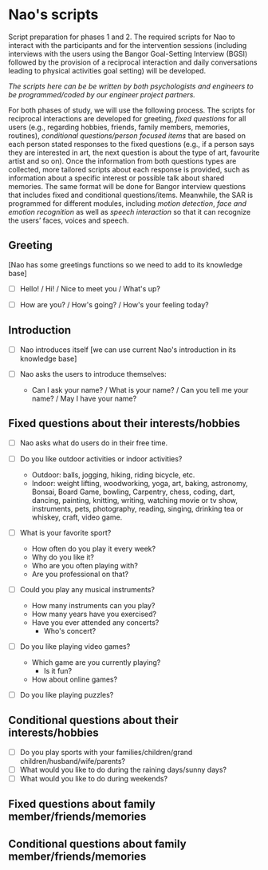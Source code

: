 # Nao's scripts

Script preparation for phases 1 and 2. The required scripts for Nao to interact with the participants and for the intervention sessions (including interviews with  the users using the Bangor Goal-Setting Interview (BGSI) followed by the provision of a reciprocal interaction and daily conversations leading to physical activities goal setting) will be developed. 

*The scripts here can be be written by both psychologists and engineers to be programmed/coded by our engineer project partners.*

For both phases of study, we will use the following process. The scripts for reciprocal interactions are developed for greeting, *fixed questions* for all users (e.g., regarding hobbies, friends, family members, memories, routines), *conditional questions/person focused items* that are based on each person stated responses to the fixed questions (e.g., if a person says they are interested in art, the next question is about the type of art, favourite artist and so on). Once the information from both questions types are collected, more tailored scripts about each response is provided, such as information about a specific interest or possible talk about shared memories. The same format will be done for Bangor interview questions that includes fixed and conditional questions/items. Meanwhile, the SAR is programmed for different modules, including *motion detection*, *face and emotion recognition* as well as *speech interaction* so that it can recognize the users’ faces, voices and speech. 

## **Greeting** 
[Nao has some greetings functions so we need to add to its knowledge base]
- [ ] Hello! / Hi! / Nice to meet you / What's up?

- [ ] How are you? / How's going? / How's your feeling today?

 
    
## **Introduction**
- [ ] Nao introduces itself [we can use current Nao's introduction in its knowledge base] 
  
- [ ] Nao asks the users to introduce themselves: 
  - Can I ask your name? / What is your name? / Can you tell me your name? / May I have your name?
  
## **Fixed questions about their interests/hobbies**
- [ ] Nao asks what do users do in their free time.
- [ ] Do you like outdoor activities or indoor activities?
  - Outdoor: balls, jogging, hiking, riding bicycle, etc.
  - Indoor: weight lifting, woodworking, yoga, art, baking, astronomy, Bonsai, Board Game, bowling, Carpentry, chess, coding, dart, dancing, painting, knitting, writing, watching movie or tv show, instruments, pets, photography, reading, singing, drinking tea or whiskey, craft, video game. 
- [ ] What is your favorite sport?
  - How often do you play it every week?
  - Why do you like it?
  - Who are you often playing with?
  - Are you professional on that?
- [ ] Could you play any musical instruments?
  - How many instruments can you play?
  - How many years have you exercised?
  - Have you ever attended any concerts?
    - Who's concert?
- [ ] Do you like playing video games?
  - Which game are you currently playing?
    - Is it fun?
  - How about online games?
- [ ] Do you like playing puzzles?


## **Conditional questions about their interests/hobbies**
- [ ] Do you play sports with your families/children/grand children/husband/wife/parents?
- [ ] What would you like to do during the raining days/sunny days?
- [ ] What would you like to do during weekends?

## Fixed questions about family member/friends/memories


## **Conditional questions about family member/friends/memories**


